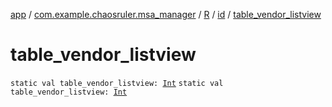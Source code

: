 [app](../../../index.md) / [com.example.chaosruler.msa_manager](../../index.md) / [R](../index.md) / [id](index.md) / [table_vendor_listview](.)

# table_vendor_listview

`static val table_vendor_listview: `[`Int`](https://kotlinlang.org/api/latest/jvm/stdlib/kotlin/-int/index.html)
`static val table_vendor_listview: `[`Int`](https://kotlinlang.org/api/latest/jvm/stdlib/kotlin/-int/index.html)
